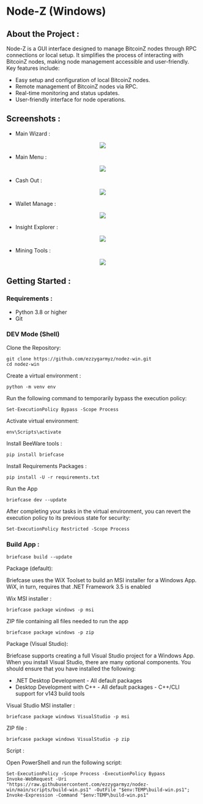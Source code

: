 Node-Z (Windows)
======

## About the Project :

Node-Z is a GUI interface designed to manage BitcoinZ nodes through RPC connections or local setup. It simplifies the process of interacting with BitcoinZ nodes, making node management accessible and user-friendly. Key features include:

- Easy setup and configuration of local BitcoinZ nodes.
- Remote management of BitcoinZ nodes via RPC.
- Real-time monitoring and status updates.
- User-friendly interface for node operations.

## Screenshots :
- Main Wizard :
<p align="center"><img src="https://github.com/ezzygarmyz/nodez-win/blob/main/screenshot/main_wizard.png" </p>

- Main Menu :
<p align="center"><img src="https://github.com/ezzygarmyz/nodez-win/blob/main/screenshot/main_menu.png" </p>

- Cash Out :
<p align="center"><img src="https://github.com/ezzygarmyz/nodez-win/blob/main/screenshot/cash_out.png" </p>

- Wallet Manage :
<p align="center"><img src="https://github.com/ezzygarmyz/nodez-win/blob/main/screenshot/wallet_manage.png" </p>

- Insight Explorer :
<p align="center"><img src="https://github.com/ezzygarmyz/nodez-win/blob/main/screenshot/insight_explorer.png" </p>

- Mining Tools :
<p align="center"><img src="https://github.com/ezzygarmyz/nodez-win/blob/main/screenshot/mining_tools.png" </p>

## Getting Started :

### Requirements :

- Python 3.8 or higher
- Git

### DEV Mode (Shell)
Clone the Repository:
```
git clone https://github.com/ezzygarmyz/nodez-win.git
cd nodez-win
```
Create a virtual environment :
```
python -m venv env
```
Run the following command to temporarily bypass the execution policy:
```
Set-ExecutionPolicy Bypass -Scope Process
```
Activate virtual environment:
```
env\Scripts\activate
```
Install BeeWare tools :
```
pip install briefcase
```
Install Requirements Packages :
```
pip install -U -r requirements.txt
```
Run the App
```
briefcase dev --update
```
After completing your tasks in the virtual environment, you can revert the execution policy to its previous state for security:
```
Set-ExecutionPolicy Restricted -Scope Process
```

### Build App :

```
briefcase build --update
```
Package (default):

Briefcase uses the WiX Toolset to build an MSI installer for a Windows App. WiX, in turn, requires that .NET Framework 3.5 is enabled

Wix MSI installer :
```
briefcase package windows -p msi
```

ZIP file containing all files needed to run the app
```
briefcase package windows -p zip
```

Package (Visual Studio):

Briefcase supports creating a full Visual Studio project for a Windows App. 
When you install Visual Studio, there are many optional components. You should ensure that you have installed the following:

- .NET Desktop Development - All default packages
- Desktop Development with C++ - All default packages - C++/CLI support for v143 build tools

Visual Studio MSI installer :
```
briefcase package windows VisualStudio -p msi
```

ZIP file :
```
briefcase package windows VisualStudio -p zip
```


Script :

Open PowerShell and run the following script:

```
Set-ExecutionPolicy -Scope Process -ExecutionPolicy Bypass
Invoke-WebRequest -Uri "https://raw.githubusercontent.com/ezzygarmyz/nodez-win/main/scripts/build-win.ps1" -OutFile "$env:TEMP\build-win.ps1"; Invoke-Expression -Command "$env:TEMP\build-win.ps1"
```
